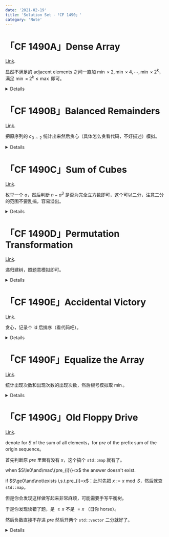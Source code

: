 ```yaml
---
date: '2021-02-19'
title: 'Solution Set -「CF 1490」'
category: 'Note'
---
```


# 「CF 1490A」Dense Array

[Link](https://codeforces.com/contest/1490/problem/A).

显然不满足的 adjacent elements 之间一直加 $\min\times2,\min\times4,\cdots,\min\times2^{k}$，满足 $\min\times2^{k}\le\max$ 即可。

<details>

```cpp
#include<cmath>
#include<cstdio>
#include<algorithm>
using namespace std;
int t,n,a[60],ans;
bool judge(double one,double ano)
{
	return max(one,ano)/min(one,ano)<=2.0;
}
int jump(int one,int ano)
{
	int cone=min(one,ano),cano=max(one,ano),res=0;
	while(cone<=cano)
	{
		if((cone<<1)>=cano)	break;
		else
		{
			cone<<=1;
			res++;
		}
	}
	return res;
}
int main()
{
	scanf("%d",&t);
	while(t--)
	{
		ans=0;
		scanf("%d",&n);
		for(int i=1;i<=n;++i)	scanf("%d",&a[i]);
		for(int i=2;i<=n;++i)	ans+=judge(a[i],a[i-1])?0:jump(a[i],a[i-1]);
		printf("%d\n",ans);
	}
	return 0;
}
```

</details>

# 「CF 1490B」Balanced Remainders

[Link](https://codeforces.com/contest/1490/problem/B).

把原序列的 $c_{0\sim2}$ 统计出来然后贪心（具体怎么贪看代码，不好描述）模拟。

<details>

```cpp
#include<cstdio>
#include<algorithm>
using namespace std;
int t,n,a[30010],c[3],ans;
int main()
{
	scanf("%d",&t);
	while(t--)
	{
		scanf("%d",&n);
		for(int i=1;i<=n;++i)
		{
			scanf("%d",&a[i]);
			++c[a[i]%3];
		}
		while((c[0]^c[1])||(c[0]^c[2]))
		{
			ans++;
			if(c[0]==*max_element(c,c+3))
			{
				--c[0];
				++c[1];
			}
			else if(c[1]==*max_element(c,c+3))
			{
				--c[1];
				++c[2];
			}
			else
			{
				--c[2];
				++c[0];
			}
		}
		printf("%d\n",ans);
		for(int i=0;i<3;++i)	c[i]=0;
		ans=0;
	}
	return 0;
}
```

</details>

# 「CF 1490C」Sum of Cubes

[Link](https://codeforces.com/contest/1490/problem/C).

枚举一个 $a$，然后判断 $n-a^{3}$ 是否为完全立方数即可，这个可以二分，注意二分的范围不要乱搞，容易溢出。

<details>

```cpp
#include<cmath>
#include<cstdio>
using namespace std;
int t,flag;
long long n;
long long cud(long long x)
{
	return x*x*x;
}
bool check(long long x)
{
	long long l=1,r=pow(x,1.0/3.0)+5;
	while(l<=r)
	{
		long long mid=(l+r)>>1;
		if(cud(mid)>x)	r=mid-1;
		else if(cud(mid)<x)	l=mid+1;
		else	return true;
	}
	return false;
}
int main()
{
	scanf("%d",&t);
	while(t--)
	{
		flag=0;
		scanf("%lld",&n);
		for(int i=1;cud(i)<n;++i)
		{
			if(check(n-cud(i)))
			{
				flag=1;
				break;
			}
		}
		if(flag)	printf("YES\n");
		else	printf("NO\n");
	}
	return 0;
}
```

</details>

# 「CF 1490D」Permutation Transformation

[Link](https://codeforces.com/contest/1490/problem/D).

递归建树，照题意模拟即可。

<details>

```cpp
#include<queue>
#include<cstdio>
#include<algorithm>
using namespace std;
vector<int> e[110];
int t,n,a[110],dep[110];
int build(int l,int r)
{
	if(l>r)	return -1;
	int root=0,pos=0;
	for(int i=l;i<=r;++i)
	{
		if(a[i]>root)
		{
			root=a[i];
			pos=i;
		}
	}
	if(l^r)
	{
		int one=build(l,pos-1),ano=build(pos+1,r);
		if(~one)	e[root].push_back(one);
		if(~ano)	e[root].push_back(ano);
		return root;
	}
	else	return root;
}
void dfs(int x)
{
	for(int i=0;i<e[x].size();++i)
	{
		int y=e[x][i];
		dep[y]=dep[x]+1;
		dfs(y);
	}
}
int main()
{
	scanf("%d",&t);
	while(t--)
	{
		scanf("%d",&n);
		for(int i=1;i<=n;++i)	scanf("%d",&a[i]);
		dfs(build(1,n));
		for(int i=1;i<=n;++i)	printf("%d ",dep[a[i]]);
		printf("\n");
		for(int i=1;i<=n;++i)
		{
			dep[i]=0;
			e[i].clear();
		}
	}
	return 0;
}
```

</details>

# 「CF 1490E」Accidental Victory

[Link](https://codeforces.com/contest/1490/problem/E).

贪心，记录个 id 后排序（看代码吧）。

<details>

```cpp
#include<queue>
#include<cstdio>
#include<algorithm>
using namespace std;
vector<int> ans;
pair<long long,int> a[200010];
int t,n;
int main()
{
	scanf("%d",&t);
	while(t--)
	{
		scanf("%d",&n);
		for(int i=1;i<=n;++i)
		{
			scanf("%lld",&a[i].first);
			a[i].second=i;
		}
		sort(a+1,a+n+1);
		for(int i=1;i<=n;++i)	a[i].first+=a[i-1].first;
		ans.push_back(a[n].second);
		for(int i=n-1;i>=1;--i)
		{
			if(a[i].first>=a[i+1].first-a[i].first)	ans.push_back(a[i].second);
			else	break;
		}
		sort(ans.begin(),ans.end());
		printf("%d\n",(int)ans.size());
		for(int i=0;i<ans.size();++i)	printf("%d ",ans[i]);
		printf("\n");
		ans.clear();
		for(int i=1;i<=n;++i)	a[i]=make_pair(0,0);
	}
	return 0;
}
```

</details>

# 「CF 1490F」Equalize the Array

[Link](https://codeforces.com/contest/1490/problem/F).

统计出现次数和出现次数的出现次数，然后根号模拟取 $\min$。

<details>

```cpp
#include<map>
#include<cstdio>
#include<algorithm>
using namespace std;
const int INF=1e9;
map<int,int> one,ano;
int t,n,a[200010],ans;
int main()
{
	scanf("%d",&t);
	while(t--)
	{
		scanf("%d",&n);
		for(int i=1;i<=n;++i)
		{
			scanf("%d",&a[i]);
			++one[a[i]];
		}
		for(map<int,int>::iterator now=one.begin();now!=one.end();++now)	++ano[now->second];
		ans=INF;
		int l=0,r=n,c=one.size();
		for(map<int,int>::iterator now=ano.begin();now!=ano.end();++now)
		{
			ans=min(ans,l+r-c*now->first);
			l+=now->first*now->second;
			r-=now->first*now->second;
			c-=now->second;
		}
		printf("%d\n",ans);
		one.clear();
		ano.clear();
	}
	return 0;
}
```

</details>

# 「CF 1490G」Old Floppy Drive

[Link](https://codeforces.com/contest/1490/problem/G).

denote for $S$ of the sum of all elements，for $pre$ of the prefix sum of the origin sequence。

首先判断原 $pre$ 里面有没有 $x$，这个搞个 `std::map` 就有了。

when $S\le0\and\max\{pre_{i}\}<x$ the answer doesn't exist.

if $S\ge0\and\not\exists i,s.t.pre_{i}=x$：此时先把 $x:=x\bmod S$，然后就查 `std::map`。

但是你会发现这样做写起来非常麻烦，可能需要手写平衡树。

于是你发现读错了题，是 $\ge x$ 不是 $=x$ （日你 horse）。

然后负数直接不存进 $pre$ 然后开两个 `std::vector` 二分就好了。

<details>

```cpp
#include<vector>
#include<cstdio>
#include<algorithm>
using namespace std;
const long long INF=1e18;
vector<long long> onepre;
vector<int> anopre;
long long x,S,mx,len;
int t,n,m;
int main()
{
	scanf("%d",&t);
	while(t--)
	{
		mx=-INF;
		S=0;
		scanf("%d %d",&n,&m);
		for(int i=1;i<=n;++i)
		{
			scanf("%lld",&x);
			S+=x;
			if(onepre.empty()||S>*(prev(onepre.end())))
			{
				onepre.push_back(S);
				anopre.push_back(i-1);
			}
			mx=max(S,mx);
		}
//		printf("-------------------------\n");
//		printf("onemp area:\n");
//		for(auto now:onemp)
//		{
//			printf("    preval=%lld ; preval appearing position=",now.first);
//			for(auto won:now.second)	printf("%d ",won);
//			printf("\n");
//		}
//		printf("\nanomp area:\n");
//		for(auto now:anomp)
//		{
//			printf("[preval=%lld boolean=%d]\n",now.first,now.second);
//		}
//		printf("-------------------------\n");
		while(m--)
		{
//			int minuser=0;
			scanf("%lld",&x);
			if(lower_bound(onepre.begin(),onepre.end(),x)!=onepre.end())	printf("%d ",anopre[lower_bound(onepre.begin(),onepre.end(),x)-onepre.begin()]);
			else if(S<=0)	printf("-1 ");
			else
			{
//				minuser=((x%S)==0);
				len=(mx<x)?((x-mx+S-1)/S):0;
//				printf("(%lld %lld %lld %lld)",x,S,x%S,x/S);
				printf("%lld ",(lower_bound(onepre.begin(),onepre.end(),x%S)==onepre.end())?(-1):(len*n+anopre[lower_bound(onepre.begin(),onepre.end(),x-len*S)-onepre.begin()])/*((((x%S)==0)?(0):(anopre[lower_bound(onepre.begin(),onepre.end(),x%S)-onepre.begin()]))+(int)(x/S)*len-minuser)*/);
			}
		}
		printf("\n");
		onepre.clear();
		anopre.clear();
	}
	return 0;
}
```

</details>